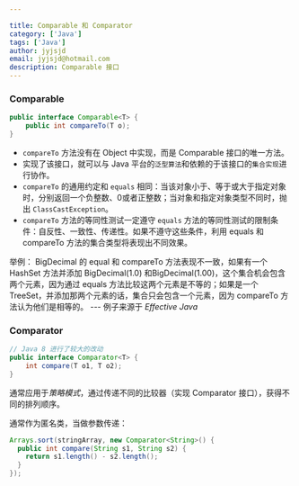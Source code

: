 ```yaml
---

title: Comparable 和 Comparator
category: ['Java']
tags: ['Java']
author: jyjsjd
email: jyjsjd@hotmail.com
description: Comparable 接口
---
```


### Comparable 

```java
public interface Comparable<T> {
    public int compareTo(T o);
}
```

* `compareTo` 方法没有在 Object 中实现，而是 Comparable 接口的唯一方法。
* 实现了该接口，就可以与 Java 平台的`泛型算法`和依赖的于该接口的`集合实现`进行协作。
* `compareTo` 的通用约定和 `equals` 相同：当该对象小于、等于或大于指定对象时，分别返回一个负整数、0或者正整数；当对象和指定对象类型不同时，抛出 `ClassCastException`。
* `compareTo` 方法的等同性测试一定遵守 `equals` 方法的等同性测试的限制条件：自反性、一致性、传递性。如果不遵守这些条件，利用 equals 和 compareTo 方法的集合类型将表现出不同效果。

举例：
BigDecimal 的 equal 和 compareTo 方法表现不一致，如果有一个 HashSet 方法并添加 BigDecimal(1.0) 和BigDecimal(1.00)，这个集合机会包含两个元素，因为通过 equals 方法比较这两个元素是不等的；如果是一个 TreeSet，并添加那两个元素的话，集合只会包含一个元素，因为 compareTo 方法认为他们是相等的。 --- 例子来源于 *Effective Java*


### Comparator

```java
// Java 8 进行了较大的改动
public interface Comparator<T> {
    int compare(T o1, T o2);
}
```
通常应用于*策略模式*，通过传递不同的比较器（实现 Comparator 接口），获得不同的排列顺序。

通常作为匿名类，当做参数传递：
```java
Arrays.sort(stringArray, new Comparator<String>() { 
  public int compare(String s1, String s2) { 
    return s1.length() - s2.length(); 
  } 
});
```
